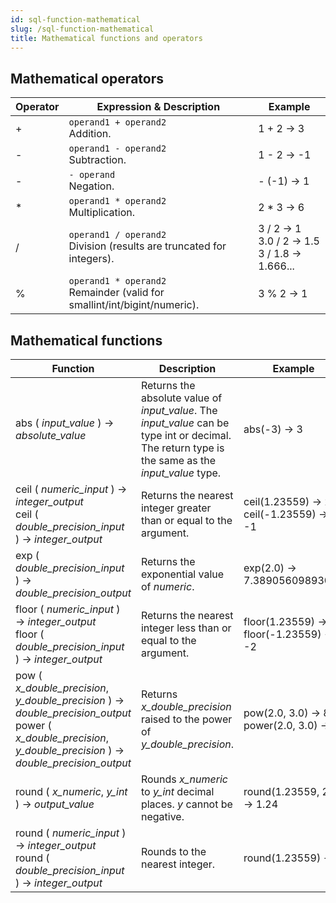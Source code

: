 ```yaml
---
id: sql-function-mathematical
slug: /sql-function-mathematical
title: Mathematical functions and operators
---
```

<head>
  <link rel="canonical" href="https://docs.risingwave.com/docs/current/sql-function-mathematical/" />
</head>



## Mathematical operators

| Operator | Expression & Description | Example |
| ----------- | ----------- | ----------- |
| + | `operand1 + operand2` <br /> Addition. <br /> | 1 + 2 → 3 |
| - | `operand1 - operand2` <br /> Subtraction. <br /> | 1 - 2 → -1 |
| - | `- operand` <br /> Negation. <br /> | - (-1) → 1 |
| * | `operand1 * operand2` <br /> Multiplication. <br /> | 2 * 3 → 6 |
| / | `operand1 / operand2` <br /> Division (results are truncated for integers). <br /> | 3 / 2 → 1 <br /> 3.0 / 2 → 1.5 <br />  3 / 1.8 → 1.666... |
| % | `operand1 * operand2` <br /> Remainder (valid for smallint/int/bigint/numeric). <br /> | 3 % 2 → 1 |


## Mathematical functions

| Function | Description | Example |
| ----------- | ----------- | ----------- | 
| abs ( *input_value* ) → *absolute_value* | Returns the absolute value of *input_value*. The *input_value* can be type int or decimal. The return type is the same as the *input_value* type. | abs(-3) → 3 |
| ceil ( *numeric_input* ) → *integer_output* <br /> ceil ( *double_precision_input* ) → *integer_output* | Returns the nearest integer greater than or equal to the argument. | ceil(1.23559) → 2 <br /> ceil(-1.23559) → -1 |
| exp ( *double_precision_input* ) → *double_precision_output* | Returns the exponential value of *numeric*. | exp(2.0) → 7.38905609893065 |
| floor ( *numeric_input* ) → *integer_output* <br /> floor ( *double_precision_input* ) → *integer_output* | Returns the nearest integer less than or equal to the argument. | floor(1.23559) → 1 <br /> floor(-1.23559) → -2 |
| pow ( *x_double_precision*, *y_double_precision* ) → *double_precision_output* <br /> power ( *x_double_precision*, *y_double_precision* ) → *double_precision_output* | Returns *x_double_precision* raised to the power of *y_double_precision*. | pow(2.0, 3.0) → 8 <br /> power(2.0, 3.0) → 8|
| round ( *x_numeric*, *y_int* ) → *output_value* | Rounds *x_numeric* to *y_int* decimal places. *y* cannot be negative. | round(1.23559, 2) → 1.24 |
| round ( *numeric_input* ) → *integer_output* <br /> round ( *double_precision_input* ) → *integer_output* | Rounds to the nearest integer. | round(1.23559) → 1 |



